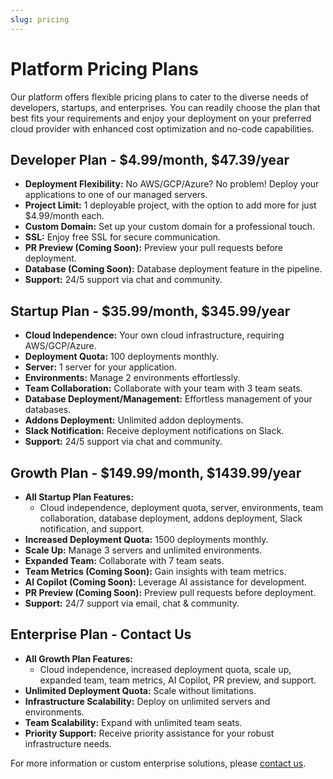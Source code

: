 ```yaml
---
slug: pricing
---
```


# Platform Pricing Plans

Our platform offers flexible pricing plans to cater to the diverse needs of developers, startups, and enterprises. You can readily choose the plan that best fits your requirements and enjoy your deployment on your preferred cloud provider with enhanced cost optimization and no-code capabilities.

## Developer Plan - $4.99/month, $47.39/year

- **Deployment Flexibility:** No AWS/GCP/Azure? No problem! Deploy your applications to one of our managed servers.
- **Project Limit:** 1 deployable project, with the option to add more for just $4.99/month each.
- **Custom Domain:** Set up your custom domain for a professional touch.
- **SSL:** Enjoy free SSL for secure communication.
- **PR Preview (Coming Soon):** Preview your pull requests before deployment.
- **Database (Coming Soon):** Database deployment feature in the pipeline.
- **Support:** 24/5 support via chat and community.

## Startup Plan - $35.99/month, $345.99/year

- **Cloud Independence:** Your own cloud infrastructure, requiring AWS/GCP/Azure.
- **Deployment Quota:** 100 deployments monthly.
- **Server:** 1 server for your application.
- **Environments:** Manage 2 environments effortlessly.
- **Team Collaboration:** Collaborate with your team with 3 team seats.
- **Database Deployment/Management:** Effortless management of your databases.
- **Addons Deployment:** Unlimited addon deployments.
- **Slack Notification:** Receive deployment notifications on Slack.
- **Support:** 24/5 support via chat and community.

## Growth Plan - $149.99/month, $1439.99/year

- **All Startup Plan Features:**
  - Cloud independence, deployment quota, server, environments, team collaboration, database deployment, addons deployment, Slack notification, and support.
- **Increased Deployment Quota:** 1500 deployments monthly.
- **Scale Up:** Manage 3 servers and unlimited environments.
- **Expanded Team:** Collaborate with 7 team seats.
- **Team Metrics (Coming Soon):** Gain insights with team metrics.
- **AI Copilot (Coming Soon):** Leverage AI assistance for development.
- **PR Preview (Coming Soon):** Preview pull requests before deployment.
- **Support:** 24/7 support via email, chat & community.

## Enterprise Plan - Contact Us

- **All Growth Plan Features:**
  - Cloud independence, increased deployment quota, scale up, expanded team, team metrics, AI Copilot, PR preview, and support.
- **Unlimited Deployment Quota:** Scale without limitations.
- **Infrastructure Scalability:** Deploy on unlimited servers and environments.
- **Team Scalability:** Expand with unlimited team seats.
- **Priority Support:** Receive priority assistance for your robust infrastructure needs.

For more information or custom enterprise solutions, please [contact us](mailto:support@pipeops.io).
